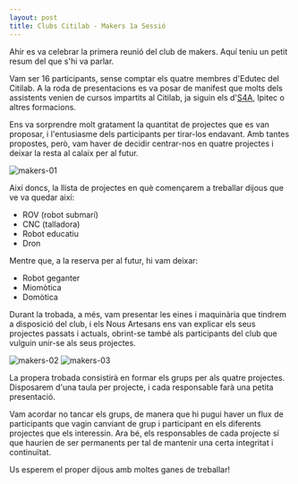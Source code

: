 ```yaml
---
layout: post
title: Clubs Citilab - Makers 1a Sessió
---
```


Ahir es va celebrar la primera reunió del club de makers. Aquí teniu un petit resum del que s'hi va parlar.

Vam ser 16 participants, sense comptar els quatre membres d'Edutec del Citilab. A la roda de presentacions es va posar de manifest que molts dels assistents venien de cursos impartits al Citilab, ja siguin els d'[S4A](http://s4a.cat), Ipitec o altres formacions.

Ens va sorprendre molt gratament la quantitat de projectes que es van proposar, i l'entusiasme dels participants per tirar-los endavant. Amb tantes propostes, però, vam haver de decidir centrar-nos en quatre projectes i deixar la resta al calaix per al futur.

![makers-01]({{site.baseurl}}/img/makers-01.jpg "Primera sessió del club de makers")

Així doncs, la llista de projectes en què començarem a treballar dijous que ve va quedar així:

* ROV (robot submarí)
* CNC (talladora)
* Robot educatiu
* Dron

Mentre que, a la reserva per al futur, hi vam deixar:

* Robot geganter
* Miomòtica
* Domòtica

Durant la trobada, a més, vam presentar les eines i maquinària que tindrem a disposició del club, i els Nous Artesans ens van explicar els seus projectes passats i actuals, obrint-se també als participants del club que vulguin unir-se als seus projectes.

![makers-02]({{site.baseurl}}/img/makers-02.jpg "Primera sessió del club de makers")
![makers-03]({{site.baseurl}}/img/makers-03.jpg "Primera sessió del club de makers")

La propera trobada consistirà en formar els grups per als quatre projectes. Disposarem d'una taula per projecte, i cada responsable farà una petita presentació.

Vam acordar no tancar els grups, de manera que hi pugui haver un flux de participants que vagin canviant de grup i participant en els diferents projectes que els interessin. Ara bé, els responsables de cada projecte sí que haurien de ser permanents per tal de mantenir una certa integritat i continuïtat.

Us esperem el proper dijous amb moltes ganes de treballar!

